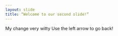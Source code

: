 ```yaml
---
layout: slide
title: “Welcome to our second slide!”
---
```

My change very witty
Use the left arrow to go back!
